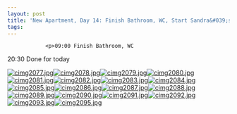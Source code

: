 ```yaml
---
layout: post
title: 'New Apartment, Day 14: Finish Bathroom, WC, Start Sandra&#039;s Room'
tags:
---
```



                <p>09:00 Finish Bathroom, WC
20:30 Done for today</p>
<p><a href='/uploads/cimg2077.jpg' title='cimg2077.jpg'><img src='/uploads/cimg2077.thumbnail.jpg' alt='cimg2077.jpg' /></a><a href='/uploads/cimg2078.jpg' title='cimg2078.jpg'><img src='/uploads/cimg2078.thumbnail.jpg' alt='cimg2078.jpg' /></a><a href='/uploads/cimg2079.jpg' title='cimg2079.jpg'><img src='/uploads/cimg2079.thumbnail.jpg' alt='cimg2079.jpg' /></a><a href='/uploads/cimg2080.jpg' title='cimg2080.jpg'><img src='/uploads/cimg2080.thumbnail.jpg' alt='cimg2080.jpg' /></a><a href='/uploads/cimg2081.jpg' title='cimg2081.jpg'><img src='/uploads/cimg2081.thumbnail.jpg' alt='cimg2081.jpg' /></a><a href='/uploads/cimg2082.jpg' title='cimg2082.jpg'><img src='/uploads/cimg2082.thumbnail.jpg' alt='cimg2082.jpg' /></a><a href='/uploads/cimg2083.jpg' title='cimg2083.jpg'><img src='/uploads/cimg2083.thumbnail.jpg' alt='cimg2083.jpg' /></a><a href='/uploads/cimg2084.jpg' title='cimg2084.jpg'><img src='/uploads/cimg2084.thumbnail.jpg' alt='cimg2084.jpg' /></a><a href='/uploads/cimg2085.jpg' title='cimg2085.jpg'><img src='/uploads/cimg2085.thumbnail.jpg' alt='cimg2085.jpg' /></a><a href='/uploads/cimg2086.jpg' title='cimg2086.jpg'><img src='/uploads/cimg2086.thumbnail.jpg' alt='cimg2086.jpg' /></a><a href='/uploads/cimg2087.jpg' title='cimg2087.jpg'><img src='/uploads/cimg2087.thumbnail.jpg' alt='cimg2087.jpg' /></a><a href='/uploads/cimg2088.jpg' title='cimg2088.jpg'><img src='/uploads/cimg2088.thumbnail.jpg' alt='cimg2088.jpg' /></a><a href='/uploads/cimg2089.jpg' title='cimg2089.jpg'><img src='/uploads/cimg2089.thumbnail.jpg' alt='cimg2089.jpg' /></a><a href='/uploads/cimg2090.jpg' title='cimg2090.jpg'><img src='/uploads/cimg2090.thumbnail.jpg' alt='cimg2090.jpg' /></a><a href='/uploads/cimg2091.jpg' title='cimg2091.jpg'><img src='/uploads/cimg2091.thumbnail.jpg' alt='cimg2091.jpg' /></a><a href='/uploads/cimg2092.jpg' title='cimg2092.jpg'><img src='/uploads/cimg2092.thumbnail.jpg' alt='cimg2092.jpg' /></a><a href='/uploads/cimg2093.jpg' title='cimg2093.jpg'><img src='/uploads/cimg2093.thumbnail.jpg' alt='cimg2093.jpg' /></a><a href='/uploads/cimg2095.jpg' title='cimg2095.jpg'><img src='/uploads/cimg2095.thumbnail.jpg' alt='cimg2095.jpg' /></a></p>
